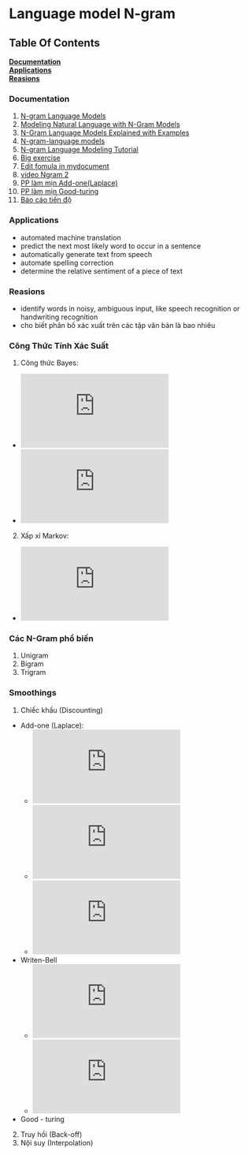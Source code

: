 # Language model N-gram

## Table Of Contents
  **[Documentation](#documentation)**<br>
  **[Applications](#applications)**<br>
  **[Reasions](#reasions)**<br>
### Documentation
  1. [N-gram Language Models](https://web.stanford.edu/~jurafsky/slp3/3.pdf)
  2. [Modeling Natural Language with N-Gram Models](https://sookocheff.com/post/nlp/n-gram-modeling/)
  3. [N-Gram Language Models Explained with Examples](https://vitalflux.com/n-gram-language-models-explained-examples/)
  4. [N-gram-language models](http://www.cis.hut.fi/Opinnot/T-61.281/Luennot08/luento08_9.pdf)
  5. [N-gram Language Modeling Tutorial](http://ssli.ee.washington.edu/WS07/notes/ngrams.pdf)
  6. [Big exercise](https://www.slideshare.net/kimdinhsonict/ngram-29611724)
  7. [Edit fomula in mydocument](http://latex.codecogs.com/eqneditor/editor.php)
  8. [video Ngram 2](https://www.youtube.com/watch?v=2URgnK4fAqg)
  9. [PP làm mịn Add-one(Laplace)](https://www.youtube.com/watch?v=SsvYOs_d6fA)
  10. [PP làm mịn Good-turing](https://www.youtube.com/watch?v=YqXAWfE9S4M)
  11. [Báo cáo tiến độ](https://docs.google.com/spreadsheets/d/1WAQQ08n08BsY5aA_eTvdf4sg5TJTtws0No4fpN0D07E/edit?ts=5c3ea1ba#gid=0)
### Applications
  * automated machine translation
  * predict the next most likely word to occur in a sentence
  * automatically generate text from speech
  * automate spelling correction
  * determine the relative sentiment of a piece of text
### Reasions
  * identify words in noisy, ambiguous input, like speech recognition or handwriting recognition
  * cho biết phân bố xác xuất trên các tập văn bản là bao nhiêu
### Công Thức Tính Xác Suất
  1. Công thức Bayes: <br>
  * ![Công thức Bayes](http://latex.codecogs.com/gif.latex?P%28AB%29%3DP%28B%7CA%29*P%28A%29)
  * ![Công thức Bayes cho chuỗi W](http://latex.codecogs.com/gif.latex?P%28W_%7B1%7DW_%7B2%7D..W_%7Bm%7D%29%3DP%28W_%7B1%7D%29*P%28W_%7B2%7D%7CW_1%29*P%28W_%7B3%7D%7CW_%7B1%7D%5E%7B2%7D%29*...*P%28W_m%7CW_%7B1%7D%5E%7Bm-1%7D%29)
  2. Xấp xỉ Markov:<br>
  * ![Công thức Markov](http://latex.codecogs.com/gif.latex?P%28W_%7B1%7DW_%7B2%7D..W%7Bm%7D%29%20%3D%20P%28W_%7B1%7D%29*P%28W_%7B2%7D%7CW_%7B1%7D%29*P%28%7BW_%7B3%7D%7CW_%7B1%7D%5E2%7D%29..*P%28W_%7Bm%7D%7CW_%7Bm-n%7D%5E%7Bm-1%7D%29)
### Các N-Gram phổ biến
  1. Unigram
  2. Bigram
  3. Trigram
### Smoothings
  1. Chiếc khấu (Discounting)
  * Add-one (Laplace):
      - ![Tính Ci* với unigram](http://latex.codecogs.com/gif.latex?C_%7Bi%7D%5E*%20%3D%20%28C_%7Bi%7D&plus;1%29%5Cfrac%7BM%7D%7BM%5E%7B%27%7D%7D)  
      - ![Tính Pi* với unigram](http://latex.codecogs.com/gif.latex?P_%7Bi%7D%5E%7B*%7D%3D%5Cfrac%7BC_%7Bi%7D%5E%7B*%7D%7D%7BM%5E%7B%27%7D%7D%3D%5Cfrac%7BC_%7Bi%7D&plus;1%7D%7BM&plus;V%7D)<br>
      - ![Tính Pi* với ngram](http://latex.codecogs.com/gif.latex?P_%7Bi%7D%5E%7B*%7D%28W_%7Bi%7D%7CW_%7Bi-n&plus;1%7D%5E%7Bi-1%7D%29%3D%5Cfrac%7BC%28W_%7Bi-n&plus;1%7D%5E%7Bi%7D%29%7D%7BC%28W_%7Bi-n&plus;1%7D%5E%7Bi-1%7D%29&plus;V%7D)<br>
  * Writen-Bell
      - ![Tính P khi Ci-1=0](http://latex.codecogs.com/gif.latex?P%28W_%7Bi%7D%7CW_%7Bi-n&plus;1%7D%5E%7Bi-1%7D%29%3D%5Cfrac%7BT%28W_%7Bi&plus;n-1%7D%5E%7Bi%7D%29&plus;1%7D%7BZ%28W_%7Bi&plus;n-1%7D%5E%7Bi%7D%29%5BC%28W_%7Bi&plus;n-1%7D%5E%7Bi-1%7D%29&plus;T%28W_%7Bi&plus;n-1%7D%5E%7Bi%7D%29%5D%7D)
      - ![Tính P khi ci-1>0](http://latex.codecogs.com/gif.latex?P%28W_%7Bi%7D%7CW_%7Bi-n&plus;1%7D%5E%7Bi-1%7D%29%3D%5Cfrac%7BC%28W_%7Bi&plus;n-1%7D%5E%7Bi%7D%29&plus;1%7D%7BC%28W_%7Bi&plus;n-1%7D%5E%7Bi-1%7D%29&plus;T%28W_%7Bi&plus;n-1%7D%5E%7Bi%7D%29%7D)
  * Good - turing
  2. Truy hồi (Back-off)
  3. Nội suy (Interpolation)
